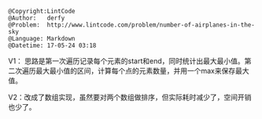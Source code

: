 ```
@Copyright:LintCode
@Author:   derfy
@Problem:  http://www.lintcode.com/problem/number-of-airplanes-in-the-sky
@Language: Markdown
@Datetime: 17-05-24 03:18
```

V1： 思路是第一次遍历记录每个元素的start和end，同时统计出最大最小值。第二次遍历最大最小值的区间，计算每个点的元素数量，并用一个max来保存最大值。

V2：改成了数组实现，虽然要对两个数组做排序，但实际耗时减少了，空间开销也少了。
